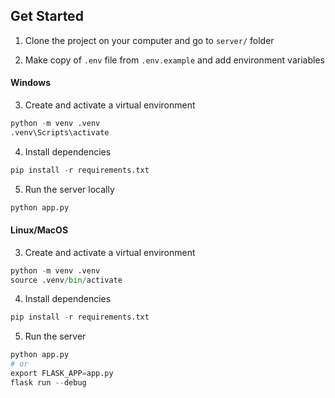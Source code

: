 ## Get Started

1. Clone the project on your computer and go to `server/` folder

2. Make copy of `.env` file from `.env.example` and add environment variables 

#### Windows

3. Create and activate a virtual environment  
```python
python -m venv .venv
.venv\Scripts\activate
```

4. Install dependencies  
```python
pip install -r requirements.txt
```

5. Run the server locally  
```python
python app.py
```

#### Linux/MacOS

3. Create and activate a virtual environment
```python
python -m venv .venv
source .venv/bin/activate
```

4. Install dependencies
```python
pip install -r requirements.txt
```

5. Run the server
```python
python app.py
# or
export FLASK_APP=app.py
flask run --debug
```